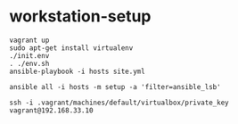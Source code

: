 # workstation-setup

```
vagrant up
sudo apt-get install virtualenv
./init.env
. ./env.sh
ansible-playbook -i hosts site.yml
```

```
ansible all -i hosts -m setup -a 'filter=ansible_lsb'
```

```
ssh -i .vagrant/machines/default/virtualbox/private_key  vagrant@192.168.33.10
```